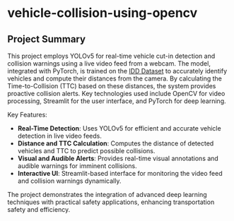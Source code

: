 # vehicle-collision-using-opencv

## Project Summary

This project employs YOLOv5 for real-time vehicle cut-in detection and collision warnings using a live video feed from a webcam. The model, integrated with PyTorch, is trained on the [IDD Dataset](https://idd.insaan.iiit.ac.in) to accurately identify vehicles and compute their distances from the camera. By calculating the Time-to-Collision (TTC) based on these distances, the system provides proactive collision alerts. Key technologies used include OpenCV for video processing, Streamlit for the user interface, and PyTorch for deep learning.

Key Features:
- **Real-Time Detection**: Uses YOLOv5 for efficient and accurate vehicle detection in live video feeds.
- **Distance and TTC Calculation**: Computes the distance of detected vehicles and TTC to predict possible collisions.
- **Visual and Audible Alerts**: Provides real-time visual annotations and audible warnings for imminent collisions.
- **Interactive UI**: Streamlit-based interface for monitoring the video feed and collision warnings dynamically.

The project demonstrates the integration of advanced deep learning techniques with practical safety applications, enhancing transportation safety and efficiency.
